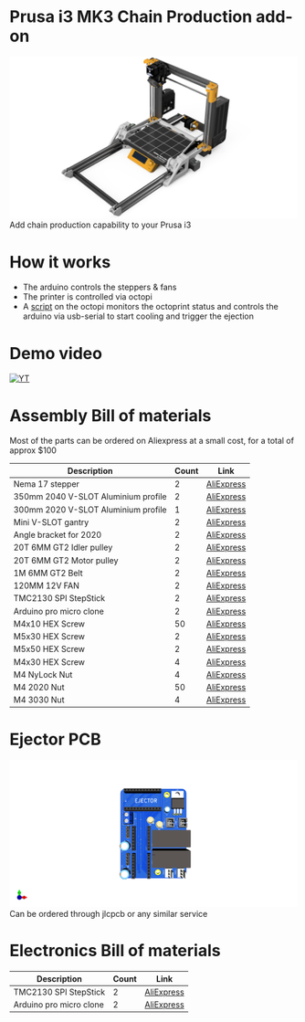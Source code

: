 # Prusa i3 MK3 Chain Production add-on
![assembly iso render](img/assembly-iso-render.png "[assembly iso render")
Add chain production capability to your Prusa i3

# How it works
- The arduino controls the steppers & fans
- The printer is controlled via octopi
- A [script](octoprint-plugin/main.py) on the octopi monitors the octoprint status and controls the arduino via usb-serial to start cooling and trigger the ejection

# Demo video
[![YT](https://img.youtube.com/vi/xZeJeUdq0wY/0.jpg)](https://www.youtube.com/watch?v=xZeJeUdq0wY)

# Assembly Bill of materials
Most of the parts can be ordered on Aliexpress at a small cost, for a total of approx $100

Description | Count | Link
------------ | ------------- | -------------
Nema 17 stepper | 2 | [AliExpress](https://fr.aliexpress.com/item/32572890101.html?spm=a2g0o.productlist.0.0.564c27b3pHR0G2&algo_pvid=abd5054d-e8d8-4ced-8ff2-9446c7aa35a8&algo_expid=abd5054d-e8d8-4ced-8ff2-9446c7aa35a8-3&btsid=0b0a050115944744286904328e9042&ws_ab_test=searchweb0_0,searchweb201602_,searchweb201603_)
350mm 2040 V-SLOT Aluminium profile | 2 | [AliExpress](https://fr.aliexpress.com/item/32920516912.html?spm=a2g0o.productlist.0.0.31a037cc8dbPGY&algo_pvid=9b46cb6c-e7bb-4b1c-9eaa-0ad6e82b1f00&algo_expid=9b46cb6c-e7bb-4b1c-9eaa-0ad6e82b1f00-0&btsid=0b0a050115944742227557785e9042&ws_ab_test=searchweb0_0,searchweb201602_,searchweb201603_)
300mm 2020 V-SLOT Aluminium profile | 1 | [AliExpress](https://fr.aliexpress.com/item/32998701000.html?spm=a2g0o.productlist.0.0.fc8950e06k5nl7&algo_pvid=6a9e8ca4-d213-479d-98c0-849f8f18575f&algo_expid=6a9e8ca4-d213-479d-98c0-849f8f18575f-5&btsid=0b0a050115944742630778856e9042&ws_ab_test=searchweb0_0,searchweb201602_,searchweb201603_)
Mini V-SLOT gantry | 2 | [AliExpress](https://fr.aliexpress.com/item/32984815098.html?spm=a2g0o.productlist.0.0.4c6e64e2MzCvUb&algo_pvid=5d87a2aa-0380-4a2a-86d2-979a4ea56efd&algo_expid=5d87a2aa-0380-4a2a-86d2-979a4ea56efd-3&btsid=0b0a0ae215944787701661018edb08&ws_ab_test=searchweb0_0,searchweb201602_,searchweb201603_)
Angle bracket for 2020 | 2 | [AliExpress](https://fr.aliexpress.com/item/4001050647146.html?spm=a2g0o.productlist.0.0.fc8950e06k5nl7&algo_pvid=6a9e8ca4-d213-479d-98c0-849f8f18575f&algo_expid=6a9e8ca4-d213-479d-98c0-849f8f18575f-11&btsid=0b0a050115944742630778856e9042&ws_ab_test=searchweb0_0,searchweb201602_,searchweb201603_)
20T 6MM GT2 Idler pulley | 2 | [AliExpress](https://fr.aliexpress.com/item/32822906447.html?spm=a2g0o.productlist.0.0.284a2834HqTySR&algo_pvid=f88906f7-5095-4826-b755-d351980b6bfd&algo_expid=f88906f7-5095-4826-b755-d351980b6bfd-1&btsid=0b0a050115944745423665576e9042&ws_ab_test=searchweb0_0,searchweb201602_,searchweb201603_)
20T 6MM GT2 Motor pulley | 2 | [AliExpress](https://fr.aliexpress.com/item/4000640547601.html?spm=a2g0o.productlist.0.0.284a2834HqTySR&algo_pvid=f88906f7-5095-4826-b755-d351980b6bfd&algo_expid=f88906f7-5095-4826-b755-d351980b6bfd-0&btsid=0b0a050115944745423665576e9042&ws_ab_test=searchweb0_0,searchweb201602_,searchweb201603_)
1M 6MM GT2 Belt | 2 | [AliExpress](https://fr.aliexpress.com/item/32853559638.html?spm=a2g0o.productlist.0.0.2c4a62c2EzoYBR&algo_pvid=9ca62668-b87c-4d73-b8c6-e6ab5b253c3b&algo_expid=9ca62668-b87c-4d73-b8c6-e6ab5b253c3b-1&btsid=0b0a050115944746279536894e9042&ws_ab_test=searchweb0_0,searchweb201602_,searchweb201603_)
120MM 12V FAN | 2 | [AliExpress](https://fr.aliexpress.com/item/33000978834.html?spm=a2g0o.productlist.0.0.b8fc338c62ssrr&algo_pvid=a35331b9-fa4b-49f0-97c6-582a7d75b8d1&algo_expid=a35331b9-fa4b-49f0-97c6-582a7d75b8d1-8&btsid=0b0a050115944750692027643e9042&ws_ab_test=searchweb0_0,searchweb201602_,searchweb201603_)
TMC2130 SPI StepStick | 2 | [AliExpress](https://fr.aliexpress.com/item/32970150483.html?spm=a2g0o.productlist.0.0.72ea1eb7ryF9Z0&algo_pvid=f6794725-60ea-4f19-8894-552e24a461bd&algo_expid=f6794725-60ea-4f19-8894-552e24a461bd-1&btsid=0b0a050115944751235671454e9042&ws_ab_test=searchweb0_0,searchweb201602_,searchweb201603_)
Arduino pro micro clone | 2 | [AliExpress](https://fr.aliexpress.com/item/32902569443.html?spm=a2g0o.productlist.0.0.54762563pNu99P&algo_pvid=0173235d-81de-44fa-8d78-6d86316b9cff&algo_expid=0173235d-81de-44fa-8d78-6d86316b9cff-0&btsid=0b0a050115944751023318586e9042&ws_ab_test=searchweb0_0,searchweb201602_,searchweb201603_)
M4x10 HEX Screw | 50 | [AliExpress](https://fr.aliexpress.com/item/10000150053486.html?spm=a2g0o.productlist.0.0.5ccf318eCvy3d4&algo_pvid=d198149e-e626-4c57-85f7-a98fd79f0d91&algo_expid=d198149e-e626-4c57-85f7-a98fd79f0d91-0&btsid=0b0a050115944747937261478e9042&ws_ab_test=searchweb0_0,searchweb201602_,searchweb201603_)
M5x30 HEX Screw | 2 | [AliExpress](https://fr.aliexpress.com/item/10000150053486.html?spm=a2g0o.productlist.0.0.5ccf318eCvy3d4&algo_pvid=d198149e-e626-4c57-85f7-a98fd79f0d91&algo_expid=d198149e-e626-4c57-85f7-a98fd79f0d91-0&btsid=0b0a050115944747937261478e9042&ws_ab_test=searchweb0_0,searchweb201602_,searchweb201603_)
M5x50 HEX Screw | 2 | [AliExpress](https://fr.aliexpress.com/item/10000150053486.html?spm=a2g0o.productlist.0.0.5ccf318eCvy3d4&algo_pvid=d198149e-e626-4c57-85f7-a98fd79f0d91&algo_expid=d198149e-e626-4c57-85f7-a98fd79f0d91-0&btsid=0b0a050115944747937261478e9042&ws_ab_test=searchweb0_0,searchweb201602_,searchweb201603_)
M4x30 HEX Screw | 4 | [AliExpress](https://fr.aliexpress.com/item/10000150053486.html?spm=a2g0o.productlist.0.0.5ccf318eCvy3d4&algo_pvid=d198149e-e626-4c57-85f7-a98fd79f0d91&algo_expid=d198149e-e626-4c57-85f7-a98fd79f0d91-0&btsid=0b0a050115944747937261478e9042&ws_ab_test=searchweb0_0,searchweb201602_,searchweb201603_)
M4 NyLock Nut | 4 | [AliExpress](https://fr.aliexpress.com/item/32988995881.html?spm=a2g0o.productlist.0.0.48232c4bPHXJNh&algo_pvid=73bb6ea1-7038-4d8f-aa89-69344eaf84de&algo_expid=73bb6ea1-7038-4d8f-aa89-69344eaf84de-0&btsid=0b0a050115944749183954103e9042&ws_ab_test=searchweb0_0,searchweb201602_,searchweb201603_)
M4 2020 Nut | 50 | [AliExpress](https://fr.aliexpress.com/item/33043957747.html?spm=a2g0o.productlist.0.0.5dcc1b4fbfBnxe&algo_pvid=b122bcb7-951b-4d63-a89d-b83275a0bcb4&algo_expid=b122bcb7-951b-4d63-a89d-b83275a0bcb4-3&btsid=0b0a050115944748888203415e9042&ws_ab_test=searchweb0_0,searchweb201602_,searchweb201603_)
M4 3030 Nut | 4 | [AliExpress](https://fr.aliexpress.com/item/33043957747.html?spm=a2g0o.productlist.0.0.5dcc1b4fbfBnxe&algo_pvid=b122bcb7-951b-4d63-a89d-b83275a0bcb4&algo_expid=b122bcb7-951b-4d63-a89d-b83275a0bcb4-3&btsid=0b0a050115944748888203415e9042&ws_ab_test=searchweb0_0,searchweb201602_,searchweb201603_)


# Ejector PCB
![assembly iso render](img/pcb-render.png "[assembly iso render")
Can be ordered through jlcpcb or any similar service


# Electronics Bill of materials
Description | Count | Link
------------ | ------------- | -------------
TMC2130 SPI StepStick | 2 | [AliExpress](https://fr.aliexpress.com/item/32970150483.html?spm=a2g0o.productlist.0.0.72ea1eb7ryF9Z0&algo_pvid=f6794725-60ea-4f19-8894-552e24a461bd&algo_expid=f6794725-60ea-4f19-8894-552e24a461bd-1&btsid=0b0a050115944751235671454e9042&ws_ab_test=searchweb0_0,searchweb201602_,searchweb201603_)
Arduino pro micro clone | 2 | [AliExpress](https://fr.aliexpress.com/item/32902569443.html?spm=a2g0o.productlist.0.0.54762563pNu99P&algo_pvid=0173235d-81de-44fa-8d78-6d86316b9cff&algo_expid=0173235d-81de-44fa-8d78-6d86316b9cff-0&btsid=0b0a050115944751023318586e9042&ws_ab_test=searchweb0_0,searchweb201602_,searchweb201603_)
